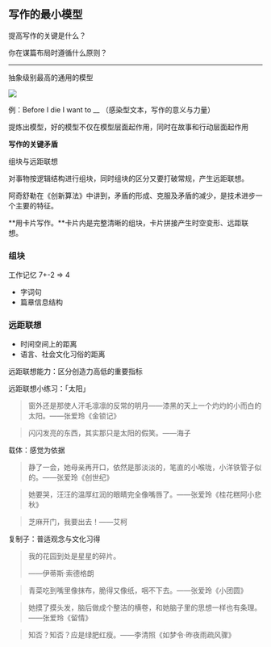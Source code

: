 ## 写作的最小模型

提高写作的关键是什么？

你在谋篇布局时遵循什么原则？

***

抽象级别最高的通用的模型

![](http://7xswue.com1.z0.glb.clouddn.com/18-6-3/48876015.jpg)

例：Before I die I want to __ （感染型文本，写作的意义与力量）



提炼出模型，好的模型不仅在模型层面起作用，同时在故事和行动层面起作用

**写作的关键矛盾**

组块与远距联想

对事物按逻辑结构进行组块，同时组块的区分又要打破常规，产生远距联想。

阿奇舒勒在《创新算法》中讲到，矛盾的形成、克服及矛盾的减少，是技术进步一个主要的特征。

**用卡片写作。**卡片内是完整清晰的组块，卡片拼接产生时空变形、远距联想。

### 组块

工作记忆 7+-2 => 4

* 字词句
* 篇章信息结构

### 远距联想

* 时间空间上的距离
* 语言、社会文化习俗的距离

远距联想能力：区分创造力高低的重要指标

远距联想小练习：「太阳」

> 窗外还是那使人汗毛凛凛的反常的明月——漆黑的天上一个灼灼的小而白的太阳。——张爱玲《金锁记》

> 闪闪发亮的东西，其实那只是太阳的假笑。——海子

载体：感觉为依据

> 静了一会，她母亲再开口，依然是那淡淡的，笔直的小喉咙，小洋铁管子似的。——张爱玲《创世纪》

> 她要哭，汪汪的温厚红润的眼睛完全像嘴唇了。——张爱玲《桂花糕阿小悲秋》

> 芝麻开门，我要出去！——艾柯

复制子：普适观念与文化习得

> 我的花园到处是星星的碎片。
>
> ——伊蒂斯·索德格朗

> 青菜吃到嘴里像抹布，脆得又像纸，咽不下去。——张爱玲《小团圆》

> 她摸了摸头发，脑后做成个整洁的横卷，和她脑子里的思想一样也有条理。——张爱玲《留情》

> 知否？知否？应是绿肥红瘦。——李清照《如梦令·昨夜雨疏风骤》